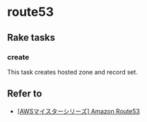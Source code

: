 # route53

## Rake tasks

### create

This task creates hosted zone and record set.

## Refer to

* [[AWSマイスターシリーズ] Amazon Route53](http://www.slideshare.net/AmazonWebServicesJapan/20130821-awsmeisterregenerateroute53public)
